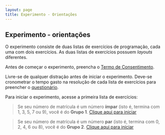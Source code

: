 ```yaml
---
layout: page
title: Experimento - Orientações
---
```


## Experimento - orientações

O experimento consiste de duas listas de exercícios de programação, cada uma com dois exercícios. As duas listas de exercícios possuem *layouts* diferentes.

Antes de começar o experimento, preencha o [Termo de Consentimento](https://forms.gle/DatcajyGNToLuv8Q7).

Livre-se de qualquer distração antes de iniciar o experimento. Deve-se cronometrar o tempo gasto na resolução de cada lista de exercícios para preencher o [questionário](https://forms.gle/owucj3K9urU9UqND8).

Para iniciar o experimento, acesse a primeira lista de exercícios:

> Se seu número de matrícula é um número **ímpar** (isto é, termina com 1, 3, 5, 7 ou 9), você é do **Grupo 1**. [Clique aqui para iniciar](grupo1/ex1)

> Se seu número de matrícula é um número **par** (isto é, termina com 0, 2, 4, 6 ou 8), você é do **Grupo 2**. [Clique aqui para iniciar](grupo2/ex1)
